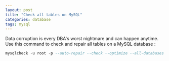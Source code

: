 ```yaml
---
layout: post
title: "Check all tables on MySQL"
categories: database
tags: mysql
---
```


Data corruption is every DBA's worst nightmare and can happen anytime.
Use this command to check and repair all tables on a MySQL database :

```sql
mysqlcheck -u root -p --auto-repair --check --optimize --all-databases
```
